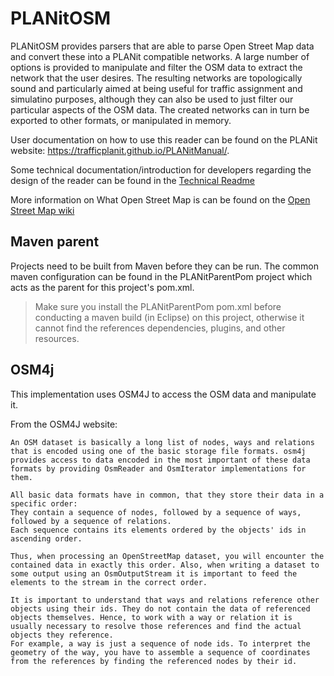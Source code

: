 # PLANitOSM

PLANitOSM provides parsers that are able to parse Open Street Map data and convert these into a PLANit compatible networks. A large number of options is provided to manipulate and filter the OSM data to extract the network that the user desires. The resulting networks are topologically sound and particularly aimed at being useful for traffic assignment and simulatino purposes, although they can also be used to just filter our particular aspects of the OSM data. The created networks can in turn be exported to other formats, or manipulated in memory. 

User documentation on how to use this reader can be found on the PLANit website: https://trafficplanit.github.io/PLANitManual/.

Some technical documentation/introduction for developers regarding the design of the reader can be found in the [Technical Readme](./technical_readme.md)

More information on What Open Street Map is can be found on the [Open Street Map wiki](https://wiki.openstreetmap.org/wiki/Main_Page)  

## Maven parent

Projects need to be built from Maven before they can be run. The common maven configuration can be found in the PLANitParentPom project which acts as the parent for this project's pom.xml.

> Make sure you install the PLANitParentPom pom.xml before conducting a maven build (in Eclipse) on this project, otherwise it cannot find the references dependencies, plugins, and other resources.

## OSM4j

This implementation uses OSM4J to access the OSM data and manipulate it.

From the OSM4J website:

```
An OSM dataset is basically a long list of nodes, ways and relations that is encoded using one of the basic storage file formats. osm4j provides access to data encoded in the most important of these data formats by providing OsmReader and OsmIterator implementations for them.

All basic data formats have in common, that they store their data in a specific order:
They contain a sequence of nodes, followed by a sequence of ways, followed by a sequence of relations.
Each sequence contains its elements ordered by the objects' ids in ascending order.

Thus, when processing an OpenStreetMap dataset, you will encounter the contained data in exactly this order. Also, when writing a dataset to some output using an OsmOutputStream it is important to feed the elements to the stream in the correct order.

It is important to understand that ways and relations reference other objects using their ids. They do not contain the data of referenced objects themselves. Hence, to work with a way or relation it is usually necessary to resolve those references and find the actual objects they reference.
For example, a way is just a sequence of node ids. To interpret the geometry of the way, you have to assemble a sequence of coordinates from the references by finding the referenced nodes by their id.
```
